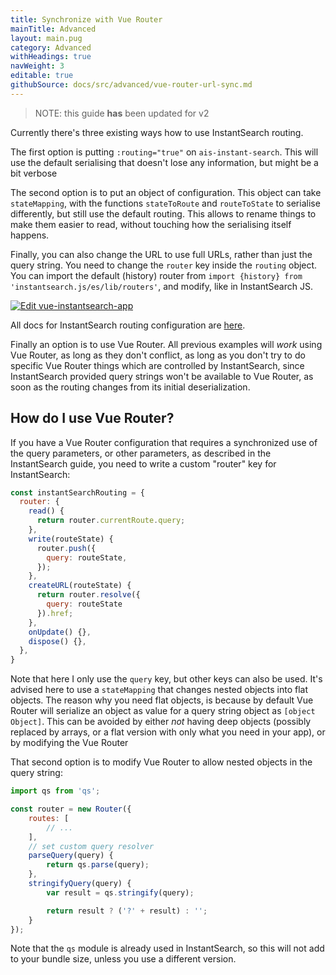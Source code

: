 ```yaml
---
title: Synchronize with Vue Router
mainTitle: Advanced
layout: main.pug
category: Advanced
withHeadings: true
navWeight: 3
editable: true
githubSource: docs/src/advanced/vue-router-url-sync.md
---
```

> NOTE: this guide **has** been updated for v2

Currently there's three existing ways how to use InstantSearch routing.

The first option is putting `:routing="true"` on `ais-instant-search`. This will use the default serialising that doesn't lose any information, but might be a bit verbose

The second option is to put an object of configuration. This object can take `stateMapping`, with the functions `stateToRoute` and `routeToState` to serialise differently, but still use the default routing. This allows to rename things to make them easier to read, without touching how the serialising itself happens.

Finally, you can also change the URL to use full URLs, rather than just the query string. You need to change the `router` key inside the `routing` object. You can import the default (history) router from `import {history} from 'instantsearch.js/es/lib/routers'`, and modify, like in InstantSearch JS.

[![Edit vue-instantsearch-app](https://codesandbox.io/static/img/play-codesandbox.svg)](https://codesandbox.io/s/q8pmz6n7lj?module=%2Fsrc%2FApp.vue)

All docs for InstantSearch routing configuration are [here](https://community.algolia.com/instantsearch.js/v2/guides/routing.html).

Finally an option is to use Vue Router. All previous examples will _work_ using Vue Router, as long as they don't conflict, as long as you don't try to do specific Vue Router things which are controlled by InstantSearch, since InstantSearch provided query strings won't be available to Vue Router, as soon as the routing changes from its initial deserialization.

## How **do** I use Vue Router?

If you have a Vue Router configuration that requires a synchronized use of the query parameters, or other parameters, as described in the InstantSearch guide, you need to write a custom "router" key for InstantSearch:

```js
const instantSearchRouting = {
  router: {
    read() {
      return router.currentRoute.query;
    },
    write(routeState) {
      router.push({
        query: routeState,
      });
    },
    createURL(routeState) {
      return router.resolve({
        query: routeState
      }).href;
    },
    onUpdate() {}, 
    dispose() {},
  },
}
```

Note that here I only use the `query` key, but other keys can also be used. It's advised here to use a `stateMapping` that changes nested objects into flat objects. The reason why you need flat objects, is because by default Vue Router will serialize an object as value for a query string object as `[object Object]`. This can be avoided by either _not_ having deep objects (possibly replaced by arrays, or a flat version with only what you need in your app), or by modifying the Vue Router

That second option is to modify Vue Router to allow nested objects in the query string:

```js
import qs from 'qs';

const router = new Router({
    routes: [
        // ...
    ],
    // set custom query resolver
    parseQuery(query) {
        return qs.parse(query);
    },
    stringifyQuery(query) {
        var result = qs.stringify(query);

        return result ? ('?' + result) : '';
    }
});
```

Note that the `qs` module is already used in InstantSearch, so this will not add to your bundle size, unless you use a different version.
